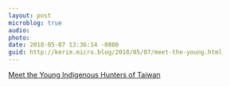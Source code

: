 ```yaml
---
layout: post
microblog: true
audio: 
photo: 
date: 2018-05-07 13:36:14 -0800
guid: http://kerim.micro.blog/2018/05/07/meet-the-young.html
---
```

[Meet the Young Indigenous Hunters of Taiwan](https://www.saveur.com/taiwan-hunters)
